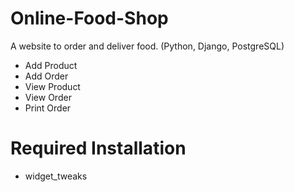 # Online-Food-Shop
A website to order and deliver food. (Python, Django, PostgreSQL) 
* Add Product
* Add Order
* View Product
* View Order
* Print Order

# Required Installation
* widget_tweaks
